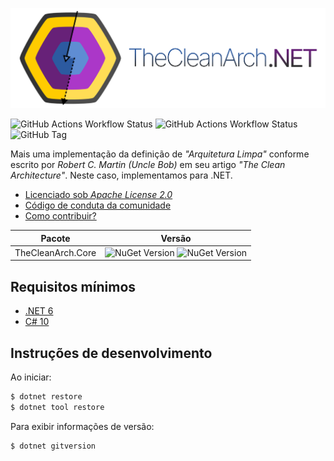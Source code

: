 ![](docs/assets/CleanArchBanner.png)

![GitHub Actions Workflow Status](https://img.shields.io/github/actions/workflow/status/Hibex-Solutions/TheCleanArch/ci.yaml?style=flat-square&logo=github&label=CI) ![GitHub Actions Workflow Status](https://img.shields.io/github/actions/workflow/status/Hibex-Solutions/TheCleanArch/cd.yaml?style=flat-square&logo=github&label=CD) ![GitHub Tag](https://img.shields.io/github/v/tag/Hibex-Solutions/TheCleanArch?include_prereleases&sort=semver&style=flat-square&logo=github) 

Mais uma implementação da definição de _"Arquitetura Limpa"_ conforme escrito por _Robert C. Martin (Uncle Bob)_ em seu artigo _"The Clean Architecture"_. Neste caso, implementamos para .NET.

* [Licenciado sob _Apache License 2.0_](LICENSE)
* [Código de conduta da comunidade](CODE_OF_CONDUCT.md)
* [Como contribuir?](CONTRIBUTING.md)

| Pacote | Versão |
| ------ | ----------------- |
| TheCleanArch.Core  | ![NuGet Version](https://img.shields.io/nuget/v/TheCleanArch.Core?style=flat-square&logo=nuget) ![NuGet Version](https://img.shields.io/nuget/vpre/TheCleanArch.Core?style=flat-square&logo=nuget) |

## Requisitos mínimos

* [.NET 6](https://dotnet.microsoft.com/pt-br/download/dotnet/6.0)
* [C# 10](https://learn.microsoft.com/en-us/dotnet/csharp/whats-new/csharp-10)

## Instruções de desenvolvimento

Ao iniciar:
```sh
$ dotnet restore
$ dotnet tool restore
```

Para exibir informações de versão:
```sh
$ dotnet gitversion
```